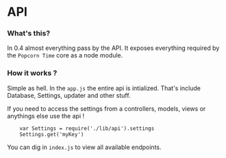 # API

### What's this?

In 0.4 almost everything pass by the API.
It exposes everything required by the `Popcorn Time` core as a node module.

### How it works ?

Simple as hell. In the `app.js` the entire api is intialized.
That's include Database, Settings, updater and other stuff.

If you need to access the settings from a controllers, models, views or anythings else use the api !

```
    var Settings = require('./lib/api').settings
    Settings.get('myKey')
```

You can dig in `index.js` to view all available endpoints.
